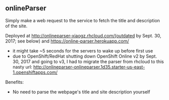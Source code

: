 ## onlineParser

Simply make a web request to the service to fetch the title and description of the site.

Deployed at http://onlineparser-xiaogz.rhcloud.com/(outdated by Sept. 30, 2017; see below) and https://online-parser.herokuapp.com/
  * it might take ~5 seconds for the servers to wake up before first use
  * due to OpenShift/RedHat shutting down OpenShift Online v2 by Sept. 30, 2017 and going to v3, I had to migrate the parser from rhcloud to this nasty url: http://onlineparser-onlineparser.1d35.starter-us-east-1.openshiftapps.com/

Benefits:

* No need to parse the webpage's title and site description yourself
